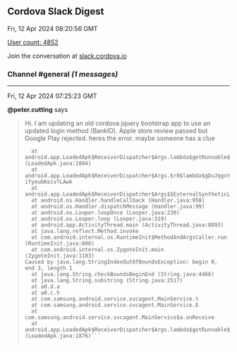 ## Cordova Slack Digest
Fri, 12 Apr 2024 08:20:56 GMT

[User count: 4852](https://cordova.slack.com/)


Join the conversation at [slack.cordova.io](http://slack.cordova.io/)

### __Channel #general__ _(1 messages)_
---

Fri, 12 Apr 2024 07:25:23 GMT

__@peter.cutting__ says 
> Hi. I am updating an old cordova jquery bootstrap app to use an updated login method (BankID). Apple store review passed but Google Play rejected. heres the error. maybe someone has a clue
> 
> ```Exception java.lang.RuntimeException: Error receiving broadcast Intent { act=com.samsung.android.service.svcagent.intent_action_last_command flg=0x10 } in com.samsung.android.service.svcagent.MainService$a@d6b4c6f
>   at android.app.LoadedApk$ReceiverDispatcher$Args.lambda$getRunnable$0 (LoadedApk.java:1884)
>   at android.app.LoadedApk$ReceiverDispatcher$Args.$r8$lambda$gDuJqgxY6Zb-ifyeubKeivTLAwk
>   at android.app.LoadedApk$ReceiverDispatcher$Args$$ExternalSyntheticLambda0.run
>   at android.os.Handler.handleCallback (Handler.java:958)
>   at android.os.Handler.dispatchMessage (Handler.java:99)
>   at android.os.Looper.loopOnce (Looper.java:230)
>   at android.os.Looper.loop (Looper.java:319)
>   at android.app.ActivityThread.main (ActivityThread.java:8893)
>   at java.lang.reflect.Method.invoke
>   at com.android.internal.os.RuntimeInit$MethodAndArgsCaller.run (RuntimeInit.java:608)
>   at com.android.internal.os.ZygoteInit.main (ZygoteInit.java:1103)
> Caused by java.lang.StringIndexOutOfBoundsException: begin 0, end 3, length 1
>   at java.lang.String.checkBoundsBeginEnd (String.java:4466)
>   at java.lang.String.substring (String.java:2517)
>   at a0.d.a
>   at a0.c.h
>   at com.samsung.android.service.svcagent.MainService.t
>   at com.samsung.android.service.svcagent.MainService.E
>   at com.samsung.android.service.svcagent.MainService$a.onReceive
>   at android.app.LoadedApk$ReceiverDispatcher$Args.lambda$getRunnable$0 (LoadedApk.java:1876)```
> 
> 
